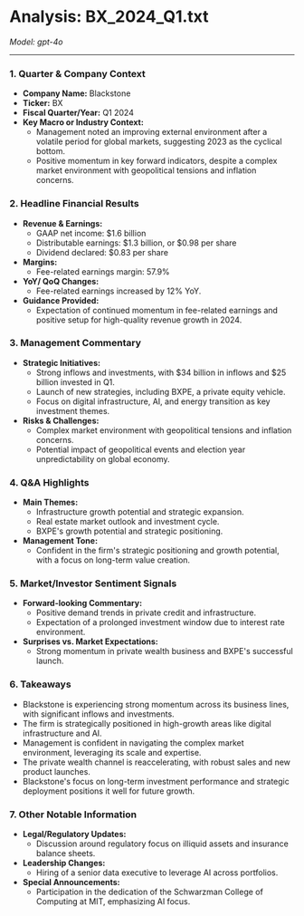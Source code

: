 # Analysis: BX_2024_Q1.txt

*Model: gpt-4o*

---

### 1. Quarter & Company Context
- **Company Name:** Blackstone
- **Ticker:** BX
- **Fiscal Quarter/Year:** Q1 2024
- **Key Macro or Industry Context:**
  - Management noted an improving external environment after a volatile period for global markets, suggesting 2023 as the cyclical bottom.
  - Positive momentum in key forward indicators, despite a complex market environment with geopolitical tensions and inflation concerns.

### 2. Headline Financial Results
- **Revenue & Earnings:**
  - GAAP net income: $1.6 billion
  - Distributable earnings: $1.3 billion, or $0.98 per share
  - Dividend declared: $0.83 per share
- **Margins:**
  - Fee-related earnings margin: 57.9%
- **YoY/ QoQ Changes:**
  - Fee-related earnings increased by 12% YoY.
- **Guidance Provided:**
  - Expectation of continued momentum in fee-related earnings and positive setup for high-quality revenue growth in 2024.

### 3. Management Commentary
- **Strategic Initiatives:**
  - Strong inflows and investments, with $34 billion in inflows and $25 billion invested in Q1.
  - Launch of new strategies, including BXPE, a private equity vehicle.
  - Focus on digital infrastructure, AI, and energy transition as key investment themes.
- **Risks & Challenges:**
  - Complex market environment with geopolitical tensions and inflation concerns.
  - Potential impact of geopolitical events and election year unpredictability on global economy.

### 4. Q&A Highlights
- **Main Themes:**
  - Infrastructure growth potential and strategic expansion.
  - Real estate market outlook and investment cycle.
  - BXPE's growth potential and strategic positioning.
- **Management Tone:**
  - Confident in the firm's strategic positioning and growth potential, with a focus on long-term value creation.

### 5. Market/Investor Sentiment Signals
- **Forward-looking Commentary:**
  - Positive demand trends in private credit and infrastructure.
  - Expectation of a prolonged investment window due to interest rate environment.
- **Surprises vs. Market Expectations:**
  - Strong momentum in private wealth business and BXPE's successful launch.

### 6. Takeaways
- Blackstone is experiencing strong momentum across its business lines, with significant inflows and investments.
- The firm is strategically positioned in high-growth areas like digital infrastructure and AI.
- Management is confident in navigating the complex market environment, leveraging its scale and expertise.
- The private wealth channel is reaccelerating, with robust sales and new product launches.
- Blackstone's focus on long-term investment performance and strategic deployment positions it well for future growth.

### 7. Other Notable Information
- **Legal/Regulatory Updates:**
  - Discussion around regulatory focus on illiquid assets and insurance balance sheets.
- **Leadership Changes:**
  - Hiring of a senior data executive to leverage AI across portfolios.
- **Special Announcements:**
  - Participation in the dedication of the Schwarzman College of Computing at MIT, emphasizing AI focus.